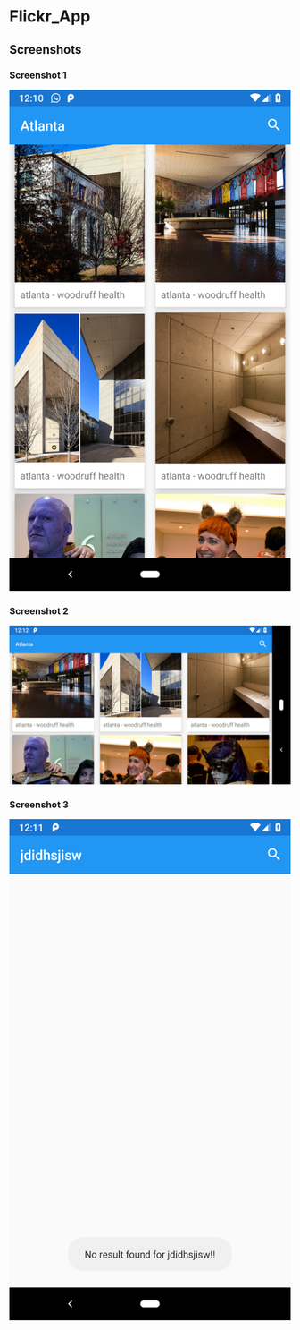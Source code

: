 # Flickr_App

## Screenshots

### Screenshot 1
![atp txt](https://github.com/shahshail/Flickr_MailChimp/blob/master/Screenshots/screenshot2.png)

### Screenshot 2
![atp txt](https://github.com/shahshail/Flickr_MailChimp/blob/master/Screenshots/screenshot3.png)

### Screenshot 3
![atp txt](https://github.com/shahshail/Flickr_MailChimp/blob/master/Screenshots/screenshot1.png)
